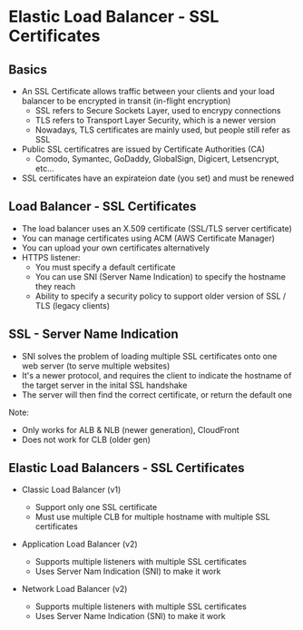 # Elastic Load Balancer - SSL Certificates

## Basics

- An SSL Certificate allows traffic between your clients and your load balancer to be encrypted in transit (in-flight encryption)
    - SSL refers to Secure Sockets Layer, used to encrypy connections
    - TLS refers to Transport Layer Security, which is a newer version
    - Nowadays, TLS certificates are mainly used, but people still refer as SSL
- Public SSL certificatres are issued by Certificate Authorities (CA)
    - Comodo, Symantec, GoDaddy, GlobalSign, Digicert, Letsencrypt, etc...
- SSL certificates have an expirateion date (you set) and must be renewed

## Load Balancer - SSL Certificates

- The load balancer uses an X.509 certificate (SSL/TLS server certificate)
- You can manage certificates using ACM (AWS Certificate Manager)
- You can upload your own certificates alternatively
- HTTPS listener:
    - You must specify a default certificate
    - You can use SNI (Server Name Indication) to specify the hostname they reach
    - Ability to specify a security policy to support older version of SSL / TLS (legacy clients)

## SSL - Server Name Indication

- SNI solves the problem of loading multiple SSL certificates onto one web server (to serve multiple websites)
- It's a newer protocol, and requires the client to indicate the hostname of the target server in the inital SSL handshake
- The server will then find the correct certificate, or return the default one

Note:
- Only works for ALB & NLB (newer generation), CloudFront
- Does not work for CLB (older gen)

## Elastic Load Balancers - SSL Certificates

- Classic Load Balancer (v1)
    - Support only one SSL certificate
    - Must use multiple CLB for multiple hostname with multiple SSL certificates

- Application Load Balancer (v2)
    - Supports multiple listeners with multiple SSL certificates
    - Uses Server Nam Indication (SNI) to make it work

- Network Load Balancer (v2)
    - Supports multiple listeners with multiple SSL certificates
    - Uses Server Name Indication (SNI) to make it work